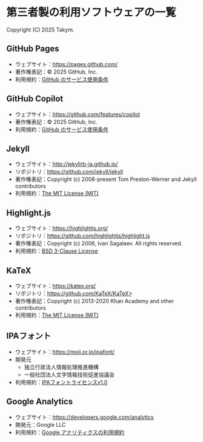 # 第三者製の利用ソフトウェアの一覧
Copyright (C) 2025 Takym.

## GitHub Pages
* ウェブサイト：<https://pages.github.com/>
* 著作権表記：&copy; 2025 GitHub, Inc.
* 利用規約：[GitHub のサービス使用条件](https://docs.github.com/ja/site-policy/github-terms/github-terms-of-service)

## GitHub Copilot
* ウェブサイト：<https://github.com/features/copilot>
* 著作権表記：&copy; 2025 GitHub, Inc.
* 利用規約：[GitHub のサービス使用条件](https://docs.github.com/ja/site-policy/github-terms/github-terms-of-service)

## Jekyll
* ウェブサイト：<http://jekyllrb-ja.github.io/>
* リポジトリ：<https://github.com/jekyll/jekyll>
* 著作権表記：Copyright (c) 2008-present Tom Preston-Werner and Jekyll contributors
* 利用規約：[The MIT License (MIT)](https://github.com/jekyll/jekyll/blob/master/LICENSE)

## Highlight.js
* ウェブサイト：<https://highlightjs.org/>
* リポジトリ：<https://github.com/highlightjs/highlight.js>
* 著作権表記：Copyright (c) 2006, Ivan Sagalaev. All rights reserved.
* 利用規約：[BSD 3-Clause License](https://github.com/highlightjs/highlight.js/blob/main/LICENSE)

## KaTeX
* ウェブサイト：<https://katex.org/>
* リポジトリ：https://github.com/KaTeX/KaTeX>
* 著作権表記：Copyright (c) 2013-2020 Khan Academy and other contributors
* 利用規約：[The MIT License (MIT)](https://github.com/KaTeX/KaTeX/blob/main/LICENSE)

## IPAフォント
* ウェブサイト：<https://moji.or.jp/ipafont/>
* 開発元
	* 独立行政法人情報処理推進機構
	* 一般社団法人文字情報技術促進協議会
* 利用規約：[IPAフォントライセンスv1.0](https://moji.or.jp/ipafont/license/)

## Google Analytics
* ウェブサイト：<https://developers.google.com/analytics>
* 開発元：Google LLC
* 利用規約：[Google アナリティクスの利用規約](https://www.google.com/analytics/terms/)

